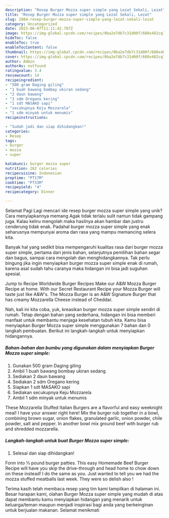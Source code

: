 ```yaml
---
description: "Resep Burger Mozza super simple yang Lezat Sekali, Lezat"
title: "Resep Burger Mozza super simple yang Lezat Sekali, Lezat"
slug: 1884-resep-burger-mozza-super-simple-yang-lezat-sekali-lezat
category: Uncategorized
date: 2023-06-07T11:11:42.707Z
image: https://img-global.cpcdn.com/recipes/0ba2e7db7c31d00f/680x482cq70/burger-mozza-super-simple-foto-resep-utama.jpg
hideToc: false
enableToc: true
enableTocContent: false
thumbnail: https://img-global.cpcdn.com/recipes/0ba2e7db7c31d00f/680x482cq70/burger-mozza-super-simple-foto-resep-utama.jpg
cover: https://img-global.cpcdn.com/recipes/0ba2e7db7c31d00f/680x482cq70/burger-mozza-super-simple-foto-resep-utama.jpg
author: Admin
authorAv: notfound
ratingvalue: 3.4
reviewcount: 14
recipeingredient:
- "500 gram Daging giling"
- "1 buah bawang bombay ukiran sedang"
- "2 daun bawang"
- "2 sdm Oregano kering"
- "1 sdt MASAKO sapi"
- "secukupnya Keju Mozzarela"
- "1 sdm minyak untuk menumis"
recipeinstructions:

- "Sudah jadi dan siap dihidangkan!"
categories:
- Resep
tags:
- burger
- mozza
- super

katakunci: burger mozza super 
nutrition: 262 calories
recipecuisine: Indonesian
preptime: "PT17M"
cooktime: "PT33M"
recipeyield: "4"
recipecategory: Dinner

---
```



Selamat Pagi Lagi mencari ide resep burger mozza super simple yang unik? Cara menyiapkannya memang Agak tidak terlalu sulit namun tidak gampang juga. Kalau keliru mengolah maka hasilnya akan hambar dan justru cenderung tidak enak. Padahal burger mozza super simple yang enak seharusnya mempunyai aroma dan rasa yang mampu memancing selera kita.


Banyak hal yang sedikit bisa mempengaruhi kualitas rasa dari burger mozza super simple, pertama dari jenis bahan, selanjutnya pemilihan bahan segar dan bagus, sampai cara mengolah dan menghidangkannya. Tak perlu bingung jika ingin menyiapkan burger mozza super simple enak di rumah, karena asal sudah tahu caranya maka hidangan ini bisa jadi suguhan spesial.

Jump to Recipe Worldwide Burger Recipes Make our A&amp;W Mozza Burger Recipe at home. With our Secret Restaurant Recipe your Mozza Burger will taste just like A&amp;W&#39;s. The Mozza Burger is an A&amp;W Signature Burger that has creamy Mozzarella Cheese instead of Cheddar.


Nah, kali ini kita coba, yuk, kreasikan burger mozza super simple sendiri di rumah. Tetap dengan bahan yang sederhana, hidangan ini bisa memberi manfaat untuk membantu menjaga kesehatan tubuh kita. Kamu bisa menyiapkan Burger Mozza super simple menggunakan 7 bahan dan 0 langkah pembuatan. Berikut ini langkah-langkah untuk menyiapkan hidangannya.

<!--inarticleads1-->

##### Bahan-bahan dan bumbu yang digunakan dalam menyiapkan Burger Mozza super simple:

1. Gunakan 500 gram Daging giling
1. Ambil 1 buah bawang bombay ukiran sedang
1. Sediakan 2 daun bawang
1. Sediakan 2 sdm Oregano kering
1. Siapkan 1 sdt MASAKO sapi
1. Sediakan secukupnya Keju Mozzarela
1. Ambil 1 sdm minyak untuk menumis


These Mozzarella Stuffed Italian Burgers are a flavorful and easy weeknight meal! I have your answer right here! Mix the burger rub together in a bowl, combining brown sugar, onion flakes, granulated garlic, onion powder, chile powder, salt and pepper. In another bowl mix ground beef with burger rub and shredded mozzarella. 

<!--inarticleads2-->

##### Langkah-langkah untuk buat Burger Mozza super simple:


1. Selesai dan siap dihidangkan!

Form into ⅓ pound burger patties. This easy Homemade Beef Burger Recipe will have you skip the drive-through and head home to chow down on these instead! I do the same as you. Just wanted to tell you we had the mozza stuffed meatballs last week. They were so delish also ! 

Terima kasih telah membaca resep yang tim kami tampilkan di halaman ini. Besar harapan kami, olahan Burger Mozza super simple yang mudah di atas dapat membantu kamu menyiapkan hidangan yang menarik untuk keluarga/teman maupun menjadi inspirasi bagi anda yang berkeinginan untuk berjualan makanan. Selamat menikmati
